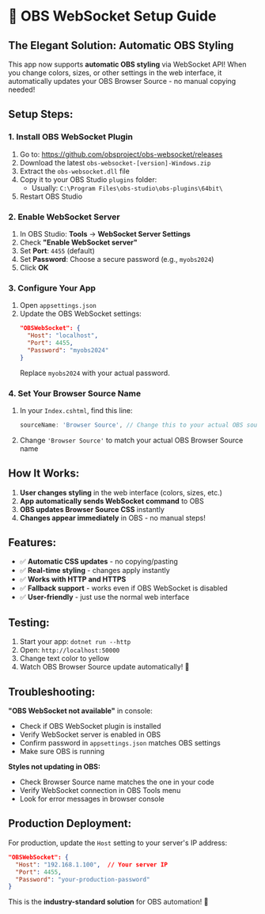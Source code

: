 # 🚀 OBS WebSocket Setup Guide

## **The Elegant Solution: Automatic OBS Styling**

This app now supports **automatic OBS styling** via WebSocket API! When you change colors, sizes, or other settings in the web interface, it automatically updates your OBS Browser Source - no manual copying needed!

## **Setup Steps:**

### **1. Install OBS WebSocket Plugin**
1. Go to: https://github.com/obsproject/obs-websocket/releases
2. Download the latest `obs-websocket-[version]-Windows.zip`
3. Extract the `obs-websocket.dll` file
4. Copy it to your OBS Studio `plugins` folder:
   - Usually: `C:\Program Files\obs-studio\obs-plugins\64bit\`
5. Restart OBS Studio

### **2. Enable WebSocket Server**
1. In OBS Studio: **Tools** → **WebSocket Server Settings**
2. Check **"Enable WebSocket server"**
3. Set **Port**: `4455` (default)
4. Set **Password**: Choose a secure password (e.g., `myobs2024`)
5. Click **OK**

### **3. Configure Your App**
1. Open `appsettings.json`
2. Update the OBS WebSocket settings:
   ```json
   "OBSWebSocket": {
     "Host": "localhost",
     "Port": 4455,
     "Password": "myobs2024"
   }
   ```
   Replace `myobs2024` with your actual password.

### **4. Set Your Browser Source Name**
1. In your `Index.cshtml`, find this line:
   ```javascript
   sourceName: 'Browser Source', // Change this to your actual OBS source name
   ```
2. Change `'Browser Source'` to match your actual OBS Browser Source name

## **How It Works:**

1. **User changes styling** in the web interface (colors, sizes, etc.)
2. **App automatically sends WebSocket command** to OBS
3. **OBS updates Browser Source CSS** instantly
4. **Changes appear immediately** in OBS - no manual steps!

## **Features:**
- ✅ **Automatic CSS updates** - no copying/pasting
- ✅ **Real-time styling** - changes apply instantly
- ✅ **Works with HTTP and HTTPS**
- ✅ **Fallback support** - works even if OBS WebSocket is disabled
- ✅ **User-friendly** - just use the normal web interface

## **Testing:**

1. Start your app: `dotnet run --http`
2. Open: `http://localhost:50000`
3. Change text color to yellow
4. Watch OBS Browser Source update automatically! 🎉

## **Troubleshooting:**

**"OBS WebSocket not available"** in console:
- Check if OBS WebSocket plugin is installed
- Verify WebSocket server is enabled in OBS
- Confirm password in `appsettings.json` matches OBS settings
- Make sure OBS is running

**Styles not updating in OBS:**
- Check Browser Source name matches the one in your code
- Verify WebSocket connection in OBS Tools menu
- Look for error messages in browser console

## **Production Deployment:**
For production, update the `Host` setting to your server's IP address:
```json
"OBSWebSocket": {
  "Host": "192.168.1.100",  // Your server IP
  "Port": 4455,
  "Password": "your-production-password"
}
```

This is the **industry-standard solution** for OBS automation! 🎯
